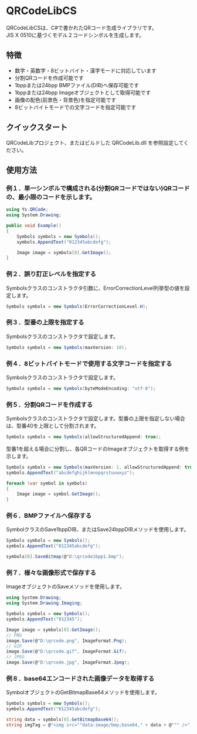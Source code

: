 # QRCodeLibCS
QRCodeLibCSは、C#で書かれたQRコード生成ライブラリです。  
JIS X 0510に基づくモデル２コードシンボルを生成します。

## 特徴
- 数字・英数字・8ビットバイト・漢字モードに対応しています
- 分割QRコードを作成可能です
- 1bppまたは24bpp BMPファイル(DIB)へ保存可能です
- 1bppまたは24bpp Imageオブジェクトとして取得可能です
- 画像の配色(前景色・背景色)を指定可能です
- 8ビットバイトモードでの文字コードを指定可能です


## クイックスタート
QRCodeLibプロジェクト、またはビルドした QRCodeLib.dll を参照設定してください。


## 使用方法
### 例１．単一シンボルで構成される(分割QRコードではない)QRコードの、最小限のコードを示します。

```csharp
using Ys.QRCode;
using System.Drawing;

public void Example()
{
    Symbols symbols = new Symbols();
    symbols.AppendText("012345abcdefg");

    Image image = symbols[0].GetImage();
}
```

### 例２．誤り訂正レベルを指定する
Symbolsクラスのコンストラクタ引数に、ErrorCorrectionLevel列挙型の値を設定します。

```csharp
Symbols symbols = new Symbols(ErrorCorrectionLevel.H);
```

### 例３．型番の上限を指定する
Symbolsクラスのコンストラクタで設定します。
```csharp
Symbols symbols = new Symbols(maxVersion: 10);
```

### 例４．8ビットバイトモードで使用する文字コードを指定する
Symbolsクラスのコンストラクタで設定します。
```csharp
Symbols symbols = new Symbols(byteModeEncoding: "utf-8");
```

### 例５．分割QRコードを作成する
Symbolsクラスのコンストラクタで設定します。型番の上限を指定しない場合は、型番40を上限として分割されます。

```csharp
Symbols symbols = new Symbols(allowStructuredAppend: true);
```

型番1を超える場合に分割し、各QRコードのImageオブジェクトを取得する例を示します。

```csharp
Symbols symbols = new Symbols(maxVersion: 1, allowStructuredAppend: true);
symbols.AppendText("abcdefghijklmnopqrstuvwxyz");

foreach (var symbol in symbols)
{
    Image image = symbol.GetImage();
}
```

### 例６．BMPファイルへ保存する
SymbolクラスのSave1bppDIB、またはSave24bppDIBメソッドを使用します。

```csharp
Symbols symbols = new Symbols();
symbols.AppendText("012345abcdefg");

symbols[0].SaveBitmap(@"D:\qrcode1bpp1.bmp");
```

### 例７．様々な画像形式で保存する
ImageオブジェクトのSaveメソッドを使用します。

```csharp
using System.Drawing;
using System.Drawing.Imaging;

Symbols symbols = new Symbols();
symbols.AppendText("012345");

Image image = symbols[0].GetImage();
// PNG
image.Save(@"D:\qrcode.png", ImageFormat.Png);
// GIF
image.Save(@"D:\qrcode.gif", ImageFormat.Gif);
// JPEG
image.Save(@"D:\qrcode.jpg", ImageFormat.Jpeg);
```

### 例８．base64エンコードされた画像データを取得する
SymbolオブジェクトのGetBitmapBase64メソッドを使用します。

```csharp
Symbols symbols = new Symbols();
symbols.AppendText("012345abcdefg");

string data = symbols[0].GetBitmapBase64();
string imgTag = @"<img src=""data:image/bmp;base64," + data + @""" />";
```